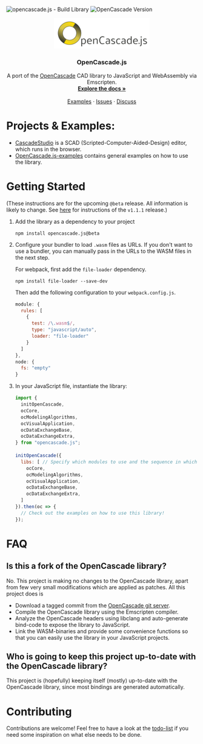 
![opencascade.js - Build Library](https://github.com/donalffons/opencascade.js/workflows/opencascade.js%20-%20Build%20Library/badge.svg)
![OpenCascade Version](https://img.shields.io/badge/OpenCascade%20Version-7.5.1-green.svg)

<p align="center">
  <img src="images/logo.svg" alt="Logo" width="50%">

  <h3 align="center">OpenCascade.js</h3>

  <p align="center">
    A port of the <a href="https://www.opencascade.com/">OpenCascade</a> CAD library to JavaScript and WebAssembly via Emscripten.
    <br />
    <a href="./doc/README.md"><strong>Explore the docs »</strong></a>
    <br />
    <br />
    <a href="https://github.com/donalffons/opencascade.js-examples">Examples</a>
    ·
    <a href="https://github.com/donalffons/opencascade.js/issues">Issues</a>
    ·
    <a href="https://github.com/donalffons/opencascade.js/discussions">Discuss</a>
  </p>
</p>

# Projects & Examples:

* [CascadeStudio](https://github.com/zalo/CascadeStudio) is a SCAD (Scripted-Computer-Aided-Design) editor, which runs in the browser.
* [OpenCascade.js-examples](https://github.com/donalffons/opencascade.js-examples) contains general examples on how to use the library.

# Getting Started

(These instructions are for the upcoming `@beta` release. All information is likely to change. See [here](https://github.com/donalffons/opencascade.js/tree/v1.1.1) for instructions of the `v1.1.1` release.)

1. Add the library as a dependency to your project

    ```
    npm install opencascade.js@beta
    ```

2. Configure your bundler to load `.wasm` files as URLs. If you don't want to use a bundler, you can manually pass in the URLs to the WASM files in the next step.

    For webpack, first add the `file-loader` dependency.

    ```
    npm install file-loader --save-dev
    ```
    
    Then add the following configuration to your `webpack.config.js`.

    ``` javascript
    module: {
      rules: [
        {
          test: /\.wasm$/,
          type: "javascript/auto",
          loader: "file-loader"
        }
      ]
    },
    node: {
      fs: "empty"
    }
    ```

3. In your JavaScript file, instantiate the library:

    ```js
    import {
      initOpenCascade,
      ocCore,
      ocModelingAlgorithms,
      ocVisualApplication,
      ocDataExchangeBase,
      ocDataExchangeExtra,
    } from "opencascade.js";

    initOpenCascade({
      libs: [ // Specify which modules to use and the sequence in which to load them
        ocCore,
        ocModelingAlgorithms,
        ocVisualApplication,
        ocDataExchangeBase,
        ocDataExchangeExtra,
      ]
    }).then(oc => {
      // Check out the examples on how to use this library!
    });
    ```

# FAQ

## Is this a fork of the OpenCascade library?

No. This project is making no changes to the OpenCascade library, apart from few very small modifications which are applied as patches. All this project does is
* Download a tagged commit from the [OpenCascade git server](https://git.dev.opencascade.org/gitweb/?p=occt.git;a=summary).
* Compile the OpenCascade library using the Emscripten compiler.
* Analyze the OpenCascade headers using libclang and auto-generate bind-code to expose the library to JavaScript.
* Link the WASM-binaries and provide some convenience functions so that you can easily use the library in your JavaScript projects.

## Who is going to keep this project up-to-date with the OpenCascade library?

This project is (hopefully) keeping itself (mostly) up-to-date with the OpenCascade library, since most bindings are generated automatically.

# Contributing

Contributions are welcome! Feel free to have a look at the [todo-list](Todo.md) if you need some inspiration on what else needs to be done.

